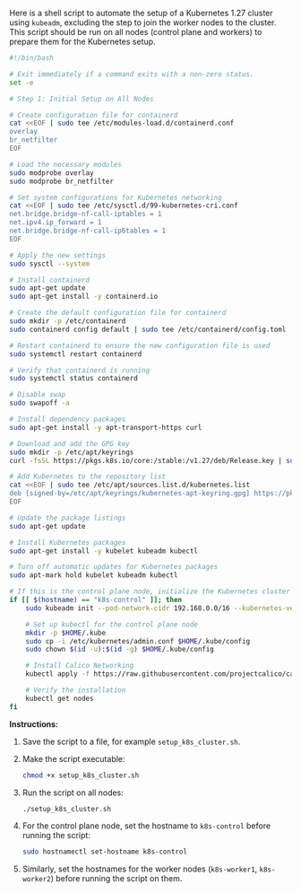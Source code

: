 Here is a shell script to automate the setup of a Kubernetes 1.27 cluster using `kubeadm`, excluding the step to join the worker nodes to the cluster. This script should be run on all nodes (control plane and workers) to prepare them for the Kubernetes setup.

```sh
#!/bin/bash

# Exit immediately if a command exits with a non-zero status.
set -e

# Step 1: Initial Setup on All Nodes

# Create configuration file for containerd
cat <<EOF | sudo tee /etc/modules-load.d/containerd.conf
overlay
br_netfilter
EOF

# Load the necessary modules
sudo modprobe overlay
sudo modprobe br_netfilter

# Set system configurations for Kubernetes networking
cat <<EOF | sudo tee /etc/sysctl.d/99-kubernetes-cri.conf
net.bridge.bridge-nf-call-iptables = 1
net.ipv4.ip_forward = 1
net.bridge.bridge-nf-call-ip6tables = 1
EOF

# Apply the new settings
sudo sysctl --system

# Install containerd
sudo apt-get update
sudo apt-get install -y containerd.io

# Create the default configuration file for containerd
sudo mkdir -p /etc/containerd
sudo containerd config default | sudo tee /etc/containerd/config.toml

# Restart containerd to ensure the new configuration file is used
sudo systemctl restart containerd

# Verify that containerd is running
sudo systemctl status containerd

# Disable swap
sudo swapoff -a

# Install dependency packages
sudo apt-get install -y apt-transport-https curl

# Download and add the GPG key
sudo mkdir -p /etc/apt/keyrings
curl -fsSL https://pkgs.k8s.io/core:/stable:/v1.27/deb/Release.key | sudo gpg --dearmor -o /etc/apt/keyrings/kubernetes-apt-keyring.gpg

# Add Kubernetes to the repository list
cat <<EOF | sudo tee /etc/apt/sources.list.d/kubernetes.list
deb [signed-by=/etc/apt/keyrings/kubernetes-apt-keyring.gpg] https://pkgs.k8s.io/core:/stable:/v1.27/deb/ /
EOF

# Update the package listings
sudo apt-get update

# Install Kubernetes packages
sudo apt-get install -y kubelet kubeadm kubectl

# Turn off automatic updates for Kubernetes packages
sudo apt-mark hold kubelet kubeadm kubectl

# If this is the control plane node, initialize the Kubernetes cluster
if [[ $(hostname) == "k8s-control" ]]; then
    sudo kubeadm init --pod-network-cidr 192.168.0.0/16 --kubernetes-version 1.27.11

    # Set up kubectl for the control plane node
    mkdir -p $HOME/.kube
    sudo cp -i /etc/kubernetes/admin.conf $HOME/.kube/config
    sudo chown $(id -u):$(id -g) $HOME/.kube/config

    # Install Calico Networking
    kubectl apply -f https://raw.githubusercontent.com/projectcalico/calico/v3.25.0/manifests/calico.yaml

    # Verify the installation
    kubectl get nodes
fi
```

**Instructions:**
1. Save the script to a file, for example `setup_k8s_cluster.sh`.
2. Make the script executable:

    ```sh
    chmod +x setup_k8s_cluster.sh
    ```

3. Run the script on all nodes:

    ```sh
    ./setup_k8s_cluster.sh
    ```

4. For the control plane node, set the hostname to `k8s-control` before running the script:

    ```sh
    sudo hostnamectl set-hostname k8s-control
    ```

5. Similarly, set the hostnames for the worker nodes (`k8s-worker1`, `k8s-worker2`) before running the script on them.
